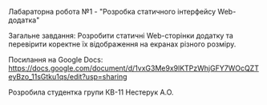 Лабараторна робота №1 - "Розробка статичного інтерфейсу Web-додатка"

Загальне завдання: Розробити статичні Web-сторінки додатку та перевірити коректне їх відображення на екранах різного розміру.

Посилання на Google Docs:
https://docs.google.com/document/d/1vxG3Me9x9lKTPzWhjGFY7WOcQZTeyBzo_11sGtku1qs/edit?usp=sharing

Розробила студентка групи КВ-11 Нестерук А.О.
